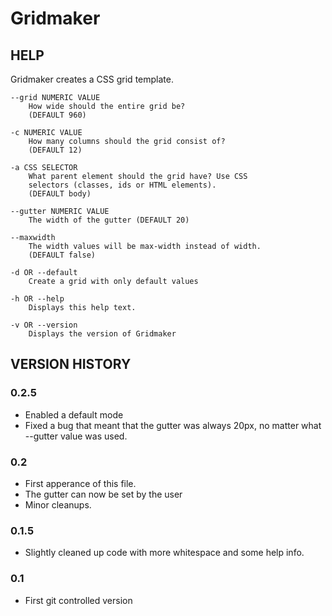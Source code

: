 Gridmaker
=========

HELP
----
Gridmaker creates a CSS grid template.
	
	--grid NUMERIC VALUE
		How wide should the entire grid be?
		(DEFAULT 960)
	
	-c NUMERIC VALUE
		How many columns should the grid consist of?
		(DEFAULT 12)
	
	-a CSS SELECTOR
		What parent element should the grid have? Use CSS
		selectors (classes, ids or HTML elements).
		(DEFAULT body)
	
	--gutter NUMERIC VALUE
		The width of the gutter (DEFAULT 20)
	
	--maxwidth
		The width values will be max-width instead of width.
		(DEFAULT false)
	
	-d OR --default
		Create a grid with only default values
	
	-h OR --help
		Displays this help text.
	
	-v OR --version
		Displays the version of Gridmaker

VERSION HISTORY
---------------

### 0.2.5
* Enabled a default mode
* Fixed a bug that meant that the gutter was always 20px, no matter what --gutter value was used.

### 0.2
* First apperance of this file.
* The gutter can now be set by the user
* Minor cleanups.

### 0.1.5
* Slightly cleaned up code with more whitespace and some help info.

### 0.1
* First git controlled version
